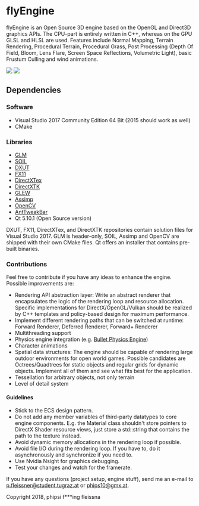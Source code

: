 # flyEngine
flyEngine is an Open Source 3D engine based on the OpenGL and Direct3D graphics APIs. The CPU-part is entirely written in C++, whereas on the GPU GLSL and HLSL are used. Features include Normal Mapping, Terrain Rendering, Procedural Terrain, Procedural Grass, Post Processing (Depth Of Field, Bloom, Lens Flare, Screen Space Reflections, Volumetric Light), basic Frustum Culling and wind animations.

![](https://github.com/fleissna/flyEngine/blob/master/screenshots/MyDX11Window%2014.03.2018%2017_28_13.png)
![](https://github.com/fleissna/flyEngine/blob/master/screenshots/MyDX11Window%2014.03.2018%2017_42_48.png)

## Dependencies
### Software
* Visual Studio 2017 Community Edition 64 Bit (2015 should work as well)
* CMake
### Libraries
* [GLM](https://glm.g-truc.net/0.9.9/index.html)
* [SOIL](https://github.com/kbranigan/Simple-OpenGL-Image-Library)
* [DXUT](https://github.com/Microsoft/DXUT)
* [FX11](https://github.com/Microsoft/FX11)
* [DirectXTex](https://github.com/Microsoft/DirectXTex)
* [DirectXTK](https://github.com/Microsoft/DirectXTK)
* [GLEW](http://glew.sourceforge.net/)
* [Assimp](https://github.com/assimp/assimp)
* [OpenCV](https://github.com/opencv/opencv)
* [AntTweakBar](http://anttweakbar.sourceforge.net/doc/)
* Qt 5.10.1 (Open Source version)

DXUT, FX11, DirectXTex, and DirectXTK repositories contain solution files for Visual Studio 2017. GLM is header-only, SOIL, Assimp and OpenCV are shipped with their own CMake files. Qt offers an installer that contains pre-built binaries.

### Contributions
Feel free to contribute if you have any ideas to enhance the engine.
Possible improvements are:
* Rendering API abstraction layer: Write an abstract renderer that encapsulates the logic of the rendering loop and resource allocation. Specific implementations for DirectX/OpenGL/Vulkan should be realized by C++ templates and policy-based design for maximum performance.
* Implement different rendering paths that can be switched at runtime: Forward Renderer, Deferred Renderer, Forward+ Renderer
* Multithreading support
* Physics engine integration (e.g. [Bullet Physics Engine](https://github.com/bulletphysics/bullet3))
* Character animations
* Spatial data structures: The engine should be capable of rendering large outdoor environments for open world games. Possible candidates are Octrees/Quadtrees for static objects and regular grids for dynamic objects. Implement all of them and see what fits best for the application.
* Tessellation for arbitrary objects, not only terrain
* Level of detail system
#### Guidelines
* Stick to the ECS design pattern.
* Do not add any member variables of third-party datatypes to core engine components. E.g. the Material class shouldn't store pointers to DirectX Shader resource views, just store a std::string that contains the path to the texture instead.
* Avoid dynamic memory allocations in the rendering loop if possible.
* Avoid file I/O during the rendering loop. If you have to, do it asynchronously and synchronize if you need to.
* Use Nvidia Nsight for graphics debugging.
* Test your changes and watch for the framerate.

If you have any questions (project setup, engine stuff), send me an e-mail to [p.fleissner@student.tugraz.at](mailto:p.fleissner@student.tugraz.at) or [phips10@gmx.at](mailto:phips10@gmx.at).

Copyright 2018, phipsi f***ing fleissna
